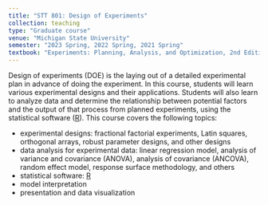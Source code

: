 ```yaml
---
title: "STT 801: Design of Experiments"
collection: teaching
type: "Graduate course"
venue: "Michigan State University"
semester: "2023 Spring, 2022 Spring, 2021 Spring"
textbook: "Experiments: Planning, Analysis, and Optimization, 2nd Edition"
---
```


Design of experiments (DOE) is the laying out of a detailed experimental plan in advance of doing the experiment. In this course, students will learn various experimental designs and their applications. Students will also learn to analyze data and determine the relationship between potential factors and the output of that process from planned experiments, using the statistical software ([R](https://www.r-project.org/)).
This course covers the following topics:
* experimental designs: fractional factorial experiments, Latin squares, orthogonal arrays, robust parameter designs, and other designs
* data analysis for experimental data: linear regression model, analysis of variance and covariance (ANOVA), analysis of covariance (ANCOVA), random effect model, response surface methodology, and others
* statistical software: [R](https://www.r-project.org/)
* model interpretation
* presentation and data visualization
